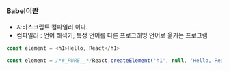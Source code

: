 ### Babel이란
- 자바스크립트 컴파일러 이다.
- 컴파일러 : 언어 해석기, 특정 언어를 다른 프로그래밍 언어로 옮기는 프로그램

```javascript
const element = <h1>Hello, React</h1>

const element = /*#_PURE__*/React.createElement('h1', null, 'Hello, React')

```